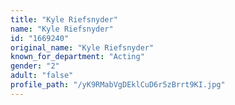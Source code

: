 ```yaml
---
title: "Kyle Riefsnyder"
name: "Kyle Riefsnyder"
id: "1669240"
original_name: "Kyle Riefsnyder"
known_for_department: "Acting"
gender: "2"
adult: "false"
profile_path: "/yK9RMabVgDEklCuD6r5zBrrt9KI.jpg"
---
```

